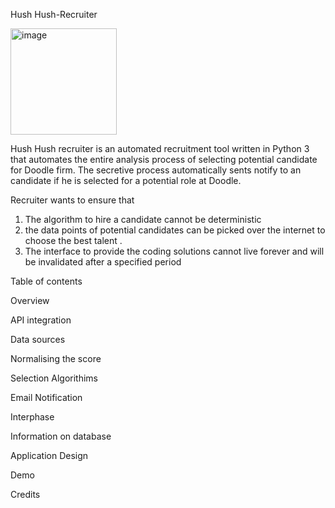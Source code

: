 Hush Hush-Recruiter

<img width="170" alt="image" src="https://user-images.githubusercontent.com/94630833/158576922-5f6261ee-d1bf-47ba-a98e-72bc65de5a25.png">

Hush Hush recruiter is an automated recruitment tool written in Python 3 that automates the entire analysis process of selecting potential candidate for Doodle firm.
The secretive process automatically sents notify to an candidate if he is selected for a potential role at Doodle.

Recruiter wants to ensure that 
  1. The algorithm to hire a candidate cannot be deterministic 
  2. the data points of potential candidates can be picked over the internet to choose the best talent .
  3. The interface to provide the coding solutions cannot live forever and will be invalidated after a specified period
  
Table of contents

Overview

API integration

Data sources

Normalising the score

Selection Algorithims

Email Notification

Interphase

Information on database

Application Design

Demo 

Credits



